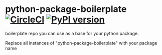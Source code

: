 # python-package-boilerplate [![CircleCI](https://circleci.com/gh/15five/python-package-boilerplate.svg?style=svg&circle-token=11980ad9faf7cfe88b5812c880cfed05b867b0cb)](https://circleci.com/gh/15five/python-package-boilerplate) [![PyPI version](https://badge.fury.io/py/python-package-boilerplate.svg)](https://badge.fury.io/py/python-package-boilerplate)
boilerplate repo you can use as a base for your python package.

Replace all instances of "python-package-boilerplate" with your package name